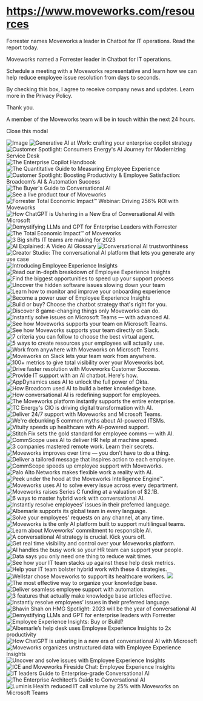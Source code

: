 # https://www.moveworks.com/resources

Forrester names Moveworks a leader in Chatbot for IT operations. Read the report today.

Moveworks named a Forrester leader in Chatbot for IT operations. 

Schedule a meeting with a Moveworks representative and learn how we can help reduce employee issue resolution from days to seconds.

By checking this box, I agree to receive company news and updates. Learn more in the Privacy Policy.

Thank you.

A member of the Moveworks team will be in touch within the next 24 hours.



  Close this modal
  




![Image](https://www.moveworks.com/hubfs/img/site/qr-demo.png)
![Generative AI at Work: crafting your enterprise copilot strategy](https://www.moveworks.com/hs-fs/hubfs/webinar-crafting-your-enterprise-copilot-strategy.png?length=50&name=webinar-crafting-your-enterprise-copilot-strategy.png)
![Customer Spotlight: Consumers Energy's AI Journey for Modernizing Service Desk](https://www.moveworks.com/hs-fs/hubfs/webinar-consumers-energy.png?length=50&name=webinar-consumers-energy.png)
![The Enterprise Copilot Handbook](https://www.moveworks.com/hs-fs/hubfs/Resources-ebook-enterprise-copilot-hnadbook.png?length=50&name=Resources-ebook-enterprise-copilot-hnadbook.png)
![The Quantitative Guide to Measuring Employee Experience](https://www.moveworks.com/hs-fs/hubfs/Resources-ebook-quantitative-guide-exi.png?length=50&name=Resources-ebook-quantitative-guide-exi.png)
![Customer Spotlight: Boosting Productivity & Employee Satisfaction: Broadcom’s AI & Automation Success](https://www.moveworks.com/hs-fs/hubfs/webinar-boasting-productivity-and-employee-satisfaction-broadcoms.png?length=50&name=webinar-boasting-productivity-and-employee-satisfaction-broadcoms.png)
![The Buyer's Guide to Conversational AI](https://www.moveworks.com/hs-fs/hubfs/res-ebook-buyers-guide-to-conversational-ai%20(1).png?length=50&name=res-ebook-buyers-guide-to-conversational-ai%20(1).png)
![See a live product tour of Moveworks](https://www.moveworks.com/hs-fs/hubfs/product-tour-purple-chat.png?length=50&name=product-tour-purple-chat.png)
![Forrester Total Economic Impact™ Webinar: Driving 256% ROI with Moveworks](https://www.moveworks.com/hs-fs/hubfs/the-total-economic-impact-of-moveworks-by-forrester.png?length=50&name=the-total-economic-impact-of-moveworks-by-forrester.png)
![How ChatGPT is Ushering in a New Era of Conversational AI with Microsoft](https://www.moveworks.com/hs-fs/hubfs/webeniar-chatGPT-ushering-new-era-of-conversational-AI-with-microsoft.jpg?length=50&name=webeniar-chatGPT-ushering-new-era-of-conversational-AI-with-microsoft.jpg)
![Demystifying LLMs and GPT for Enterprise Leaders with Forrester](https://www.moveworks.com/hs-fs/hubfs/webinar-forrester-demystifying-llm-gpt-for-ent-leaders.jpg?length=50&name=webinar-forrester-demystifying-llm-gpt-for-ent-leaders.jpg)
![The Total Economic Impact™ of Moveworks](https://www.moveworks.com/hs-fs/hubfs/Imported%20images/the-total-economic-impact-of-moveworks-by-forrester.png?length=50&name=the-total-economic-impact-of-moveworks-by-forrester.png)
![3 Big shifts IT teams are making for 2023](https://www.moveworks.com/hs-fs/hubfs/Resources-ebook-three-big-shifts.png?length=50&name=Resources-ebook-three-big-shifts.png)
![AI Explained: A Video AI Glossary](https://www.moveworks.com/hs-fs/hubfs/ai-explained-episode-1-generative-ai-Ep1.png?length=50&name=ai-explained-episode-1-generative-ai-Ep1.png)
![Conversational AI trustworthiness](https://www.moveworks.com/hs-fs/hubfs/res-wp-convo-ai-trust.png?length=50&name=res-wp-convo-ai-trust.png)
![Creator Studio: The conversational AI platform that lets you generate any use case](https://www.moveworks.com/hs-fs/hubfs/creator-studio.png?length=50&name=creator-studio.png)
![Introducing Employee Experience Insights](https://www.moveworks.com/hs-fs/hubfs/res-blg-exi-everything-need-know.png?length=50&name=res-blg-exi-everything-need-know.png)
![Read our in-depth breakdown of Employee Experience Insights](https://www.moveworks.com/hs-fs/hubfs/img/resource-thumbs/res-ds-EXI.png?length=50&name=res-ds-EXI.png)
![Find the biggest opportunities to speed up your support process](https://www.moveworks.com/hs-fs/hubfs/img/resource-thumbs/res-vid-demo-EXI-identifying-process-inefficiencies.png?length=50&name=res-vid-demo-EXI-identifying-process-inefficiencies.png)
![Uncover the hidden software issues slowing down your team](https://www.moveworks.com/hs-fs/hubfs/img/resource-thumbs/res-vid-demo-EXI-identifying-software-issues.png?length=50&name=res-vid-demo-EXI-identifying-software-issues.png)
![Learn how to monitor and improve your onboarding experience](https://www.moveworks.com/hs-fs/hubfs/img/resource-thumbs/res-vid-demo-EXI-new-hire-onboarding.png?length=50&name=res-vid-demo-EXI-new-hire-onboarding.png)
![Become a power user of Employee Experience Insights](https://www.moveworks.com/hs-fs/hubfs/img/resource-thumbs/res-vid-demo-EXI-overview.png?length=50&name=res-vid-demo-EXI-overview.png)
![Build or buy? Choose the chatbot strategy that's right for you.](https://www.moveworks.com/hs-fs/hubfs/res-vid-webr-build-or-buy-choose-right-chatbot-strategy.png?length=50&name=res-vid-webr-build-or-buy-choose-right-chatbot-strategy.png)
![Discover 8 game-changing things only Moveworks can do.](https://www.moveworks.com/hs-fs/hubfs/res-ds-MW-advantage.png?length=50&name=res-ds-MW-advantage.png)
![Instantly solve issues on Microsoft Teams — with advanced AI.](https://www.moveworks.com/hs-fs/hubfs/res-ds-MW-for-MS-teams.png?length=50&name=res-ds-MW-for-MS-teams.png)
![See how Moveworks supports your team on Microsoft Teams.](https://www.moveworks.com/hs-fs/hubfs/res-vid-demo-MW-microsoft-teams.png?length=50&name=res-vid-demo-MW-microsoft-teams.png)
![See how Moveworks supports your team directly on Slack.](https://www.moveworks.com/hs-fs/hubfs/res-vid-demo-MW-slack.png?length=50&name=res-vid-demo-MW-slack.png)
![7 criteria you can follow to choose the best virtual agent.](https://www.moveworks.com/hs-fs/hubfs/res-aii-7-must-haves-service-desk-virtual-agent.png?length=50&name=res-aii-7-must-haves-service-desk-virtual-agent.png)
![5 ways to create resources your employees will actually use.](https://www.moveworks.com/hs-fs/hubfs/res-aii-5-best-practices-better-knowledge-base.png?length=50&name=res-aii-5-best-practices-better-knowledge-base.png)
![Work from anywhere with Moveworks on Microsoft Teams.](https://www.moveworks.com/hs-fs/hubfs/res-vid-demo-work-anywhere-MW-microsoft-teams.png?length=50&name=res-vid-demo-work-anywhere-MW-microsoft-teams.png)
![Moveworks on Slack lets your team work from anywhere.](https://www.moveworks.com/hs-fs/hubfs/res-vid-demo-work-anywhere-MW-slack.png?length=50&name=res-vid-demo-work-anywhere-MW-slack.png)
![100+ metrics to give total visibility over your Moveworks bot.](https://www.moveworks.com/hs-fs/hubfs/res-ds-performance-insights-dashboards.png?length=50&name=res-ds-performance-insights-dashboards.png)
![Drive faster resolution with Moveworks Customer Success.](https://www.moveworks.com/hs-fs/hubfs/res-ds-MW-customer-success.png?length=50&name=res-ds-MW-customer-success.png)
![Provide IT support with an AI chatbot. Here's how.](https://www.moveworks.com/hs-fs/hubfs/res-aii-5-chatbot-capabilities.png?length=50&name=res-aii-5-chatbot-capabilities.png)
![AppDynamics uses AI to unlock the full power of Okta.](https://www.moveworks.com/hs-fs/hubfs/res-vid-webr-how-appdynamics-unlocked-full-power-okta.png?length=50&name=res-vid-webr-how-appdynamics-unlocked-full-power-okta.png)
![How Broadcom used AI to build a better knowledge base.](https://www.moveworks.com/hs-fs/hubfs/res-vid-webr-automating-service-desk-AI.png?length=50&name=res-vid-webr-automating-service-desk-AI.png)
![How conversational AI is redefining support for employees.](https://www.moveworks.com/hs-fs/hubfs/res-vid-live-new-era-employee-support.png?length=50&name=res-vid-live-new-era-employee-support.png)
![The Moveworks platform instantly supports the entire enterprise.](https://www.moveworks.com/hs-fs/hubfs/moveworks-enterprise-copilot-platform-employee-support.png?length=50&name=moveworks-enterprise-copilot-platform-employee-support.png)
![TC Energy's CIO is driving digital transformation with AI.](https://www.moveworks.com/hs-fs/hubfs/res-vid-live-CIO-fireside-driving-digital-transformation-AI.png?length=50&name=res-vid-live-CIO-fireside-driving-digital-transformation-AI.png)
![Deliver 24/7 support with Moveworks and Microsoft Teams.](https://www.moveworks.com/hs-fs/hubfs/res-vid-webr-MW-teams-boost-productivity-AI-powered-IT-support.png?length=50&name=res-vid-webr-MW-teams-boost-productivity-AI-powered-IT-support.png)
![We're debunking 5 common myths about AI-powered ITSMs.](https://www.moveworks.com/hs-fs/hubfs/res-vid-webr-5-AI-powered-ITSM-myths-debunked.png?length=50&name=res-vid-webr-5-AI-powered-ITSM-myths-debunked.png)
![Vituity speeds up healthcare with AI-powered support.](https://www.moveworks.com/hs-fs/hubfs/res-vid-live-vituity-speeds-up-healthcare-AI-powered-support.png?length=50&name=res-vid-live-vituity-speeds-up-healthcare-AI-powered-support.png)
![Stitch Fix sets the gold standard for employee comms — with AI.](https://www.moveworks.com/hs-fs/hubfs/res-vid-live-stitchfix-gold-standard-employee-comms.png?length=50&name=res-vid-live-stitchfix-gold-standard-employee-comms.png)
![CommScope uses AI to deliver HR help at machine speed.](https://www.moveworks.com/hs-fs/hubfs/res-vid-live-how-commscope-delivers-HR-help-machine-speed.png?length=50&name=res-vid-live-how-commscope-delivers-HR-help-machine-speed.png)
![3 companies mastered remote work. Learn their secrets.](https://www.moveworks.com/hs-fs/hubfs/Resources-ebook-five-fixtures.png?length=50&name=Resources-ebook-five-fixtures.png)
![Moveworks improves over time — you don’t have to do a thing.](https://www.moveworks.com/hs-fs/hubfs/res-ds-how-MW-improves-over-time.png?length=50&name=res-ds-how-MW-improves-over-time.png)
![Deliver a tailored message that inspires action to each employee.](https://www.moveworks.com/hs-fs/hubfs/res-ds-MW-employee-communications.png?length=50&name=res-ds-MW-employee-communications.png)
![CommScope speeds up employee support with Moveworks.](https://www.moveworks.com/hs-fs/hubfs/res-vid-live-commscope-speeds-up-employee-service-MW.png?length=50&name=res-vid-live-commscope-speeds-up-employee-service-MW.png)
![Palo Alto Networks makes flexible work a reality with AI.](https://www.moveworks.com/hs-fs/hubfs/res-vid-live-PANW-AI-enable-flexible-work.png?length=50&name=res-vid-live-PANW-AI-enable-flexible-work.png)
![Peek under the hood at the Moveworks Intelligence Engine™.](https://www.moveworks.com/hs-fs/hubfs/res-vid-live-MW-intelligence-engine.png?length=50&name=res-vid-live-MW-intelligence-engine.png)
![Moveworks uses AI to solve every issue across every department.](https://www.moveworks.com/hs-fs/hubfs/res-vid-live-new-era-employee-support.png?length=50&name=res-vid-live-new-era-employee-support.png)
![Moveworks raises Series C funding at a valuation of $2.1B.](https://www.moveworks.com/hs-fs/hubfs/res-vid-live-MW-series-c-announcement.png?length=50&name=res-vid-live-MW-series-c-announcement.png)
![6 ways to master hybrid work with conversational AI.](https://www.moveworks.com/hs-fs/hubfs/res-vid-live-dont-compromise-6-ways-master-hybrid-work-conversational-AI.png?length=50&name=res-vid-live-dont-compromise-6-ways-master-hybrid-work-conversational-AI.png)
![Instantly resolve employees’ issues in their preferred language.](https://www.moveworks.com/hs-fs/hubfs/res-ds-using-MW-for-multilingual-support.png?length=50&name=res-ds-using-MW-for-multilingual-support.png)
![Albemarle supports its global team in every language.](https://www.moveworks.com/hs-fs/hubfs/res-vid-live-albermarle-empowers-employees-around-globe.png?length=50&name=res-vid-live-albermarle-empowers-employees-around-globe.png)
![Solve your employees' requests on any channel, at any time.](https://www.moveworks.com/hs-fs/hubfs/res-ds-MW-omnichannel-support.png?length=50&name=res-ds-MW-omnichannel-support.png)
![Moveworks is the only AI platform built to support multilingual teams.](https://www.moveworks.com/hs-fs/hubfs/res-vid-live-MW-multilingual.png?length=50&name=res-vid-live-MW-multilingual.png)
![Learn about Moveworks' commitment to responsible AI.](https://www.moveworks.com/hs-fs/hubfs/res-ds-our-approach-to-responsible-AI.png?length=50&name=res-ds-our-approach-to-responsible-AI.png)
![A conversational AI strategy is crucial. Kick yours off.](https://www.moveworks.com/hs-fs/hubfs/res-aii-5-steps.png?length=50&name=res-aii-5-steps.png)
![Get real time visibility and control over your Moveworks platform.](https://www.moveworks.com/hs-fs/hubfs/res-ds-MW-control-center.png?length=50&name=res-ds-MW-control-center.png)
![AI handles the busy work so your HR team can support your people.](https://www.moveworks.com/hs-fs/hubfs/res-ds-MW-for-HR.png?length=50&name=res-ds-MW-for-HR.png)
![Data says you only need one thing to reduce wait times.](https://www.moveworks.com/hs-fs/hubfs/res-guide-one-thing-you-need.png?length=50&name=res-guide-one-thing-you-need.png)
![See how your IT team stacks up against these help desk metrics.](https://www.moveworks.com/hs-fs/hubfs/Resources-guide-five-help-desk-metrics-no-date.png?length=50&name=Resources-guide-five-help-desk-metrics-no-date.png)
![Help your IT team bolster hybrid work with these 4 strategies.](https://www.moveworks.com/hs-fs/hubfs/res-guide-support-hybrid-work.png?length=50&name=res-guide-support-hybrid-work.png)
![Wellstar chose Moveworks to support its healthcare workers.](https://www.moveworks.com/hs-fs/hubfs/res-vid-live-why-wellstar-chose-MW-instantly-support-healthcare.png?length=50&name=res-vid-live-why-wellstar-chose-MW-instantly-support-healthcare.png)
![](https://www.moveworks.com/hs-fs/hubfs/res-vid-live-works-like-IT-should-wellstar-supports-people-AI.png?length=50&name=res-vid-live-works-like-IT-should-wellstar-supports-people-AI.png)
![The most effective way to organize your knowledge base.](https://www.moveworks.com/hs-fs/hubfs/res-guide-knowledge-centered-service.png?length=50&name=res-guide-knowledge-centered-service.png)
![Deliver seamless employee support with automation.](https://www.moveworks.com/hs-fs/hubfs/res-guide-choosing-service-desk-automation.png?length=50&name=res-guide-choosing-service-desk-automation.png)
![3 features that actually make knowledge base articles effective.](https://www.moveworks.com/hs-fs/hubfs/Resources-guide-write-effective-KB-article.png?length=50&name=Resources-guide-write-effective-KB-article.png)
![Instantly resolve employees’ issues in their preferred language.](https://www.moveworks.com/hs-fs/hubfs/res-ds-using-MW-for-multilingual-support.png?length=50&name=res-ds-using-MW-for-multilingual-support.png)
![Bhavin Shah on HMG Spotlight: 2023 will be the year of conversational AI](https://www.moveworks.com/hs-fs/hubfs/res-vid-live-hmg-spotlight-what-cios-need-to-know-chatgpt.png?length=50&name=res-vid-live-hmg-spotlight-what-cios-need-to-know-chatgpt.png)
![Demystifying LLMs and GPT for enterprise leaders with Forrester](https://www.moveworks.com/hs-fs/hubfs/res-vid-webr-forrester-demystifying-llm-gpt-for-ent-leaders.png?length=50&name=res-vid-webr-forrester-demystifying-llm-gpt-for-ent-leaders.png)
![Employee Experience Insights: Buy or Build?](https://www.moveworks.com/hs-fs/hubfs/res-mw-exi-build-vs-buy.png?length=50&name=res-mw-exi-build-vs-buy.png)
![Albemarle’s help desk uses Employee Experience Insights to 2x productivity](https://www.moveworks.com/hs-fs/hubfs/res-ds-albemarle-02.png?length=50&name=res-ds-albemarle-02.png)
![How ChatGPT is ushering in a new era of conversational AI with Microsoft](https://www.moveworks.com/hs-fs/hubfs/res-vid-live-how-chatgpt-ushering-new-era.png?length=50&name=res-vid-live-how-chatgpt-ushering-new-era.png)
![Moveworks organizes unstructured data with Employee Experience Insights](https://www.moveworks.com/hs-fs/hubfs/res-vid-webr-exi-unstructured-data-cutdown-chuck-adkins.png?length=50&name=res-vid-webr-exi-unstructured-data-cutdown-chuck-adkins.png)
![Uncover and solve issues with Employee Experience Insights](https://www.moveworks.com/hs-fs/hubfs/res-vid-webr-exi-full-chuck-adkins.png?length=50&name=res-vid-webr-exi-full-chuck-adkins.png)
![ICE and Moveworks Fireside Chat: Employee Experience Insights](https://www.moveworks.com/hs-fs/hubfs/res-vid-webr-fireside-chat-ice-chuck-adkins.png?length=50&name=res-vid-webr-fireside-chat-ice-chuck-adkins.png)
![IT leaders Guide to Enterprise-grade Conversational AI](https://www.moveworks.com/hs-fs/hubfs/The-IT-Leaders_Guide%201.png?length=50&name=The-IT-Leaders_Guide%201.png)
![The Enterprise Architect’s Guide to Conversational AI ](https://www.moveworks.com/hs-fs/hubfs/creator-studio-enterprise-arch-guide-convo-ai.png?length=50&name=creator-studio-enterprise-arch-guide-convo-ai.png)
![Luminis Health reduced IT call volume by 25% with Moveworks on Microsoft Teams](https://www.moveworks.com/hs-fs/hubfs/res-vid-how-luminis-health-reduced-call-volume.png?length=50&name=res-vid-how-luminis-health-reduced-call-volume.png)
